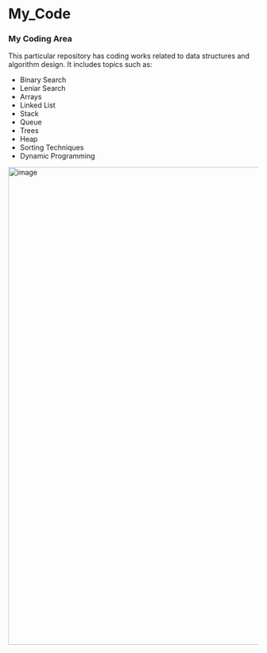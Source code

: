 # My_Code
### My Coding Area
This particular repository has coding works related to data structures and algorithm design. 
It includes topics such as:
- Binary Search
- Leniar Search
- Arrays
- Linked List
- Stack
- Queue
- Trees
- Heap
- Sorting Techniques
- Dynamic Programming 
<img width="960" alt="image" src="https://github.com/RDrahul123/My_Code/assets/44129972/01a851a8-7bf4-4038-82c9-c4130c1ba7bc">
